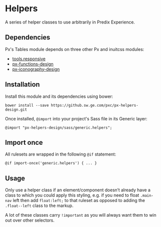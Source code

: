 # Helpers

A series of helper classes to use arbitrarily in Predix Experience.

## Dependencies

Px's Tables module depends on three other Px and inuitcss modules:

* [tools.responsive](https://github.com/inuitcss/tools.responsive)
* [px-functions-design](https://github.sw.ge.com/pxc/px-functions-design)
* [px-iconography-design](https://github.sw.ge.com/pxc/px-iconography-design)

## Installation

Install this module and its dependencies using bower:

    bower install --save https://github.sw.ge.com/pxc/px-helpers-design.git

Once installed, `@import` into your project's Sass file in its Generic layer:

    @import "px-helpers-design/sass/generic.helpers";

## Import once

All rulesets are wrapped in the following `@if` statement:

    @if import-once('generic.helpers') { ... }

## Usage

Only use a helper class if an element/component doesn’t already have a class to which you could apply this styling, e.g. if you need to float `.main-nav` left then add `float:left;` to that ruleset as opposed to adding the `.float--left` class to the markup.

A lot of these classes carry `!important` as you will always want them to win out over other selectors.
